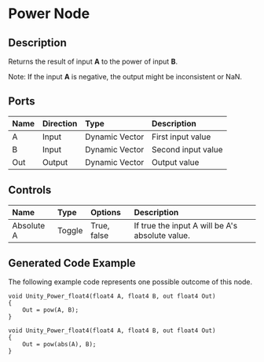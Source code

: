 # Power Node

## Description

Returns the result of input **A** to the power of input **B**.

Note: If the input **A** is negative, the output might be inconsistent or NaN.

## Ports

| Name        | Direction           | Type  | Description |
|:------------ |:-------------|:-----|:---|
| A      | Input | Dynamic Vector | First input value |
| B      | Input      |   Dynamic Vector | Second input value |
| Out | Output      |    Dynamic Vector | Output value |

## Controls

| Name        | Type           | Options  | Description |
|:------------ |:-------------|:-----|:---|
| Absolute A      | Toggle | True, false | If true the input A will be A's absolute value. |

## Generated Code Example

The following example code represents one possible outcome of this node.

```
void Unity_Power_float4(float4 A, float4 B, out float4 Out)
{
    Out = pow(A, B);
}
```

```
void Unity_Power_float4(float4 A, float4 B, out float4 Out)
{
    Out = pow(abs(A), B);
}
```
